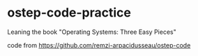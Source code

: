 # ostep-code-practice
Leaning the book "Operating Systems: Three Easy Pieces"

code from <https://github.com/remzi-arpacidusseau/ostep-code>
